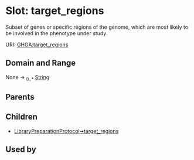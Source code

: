 
# Slot: target_regions


Subset of genes or specific regions of the genome, which are most likely to be involved in the phenotype under study.

URI: [GHGA:target_regions](https://w3id.org/GHGA/target_regions)


## Domain and Range

None &#8594;  <sub>0..\*</sub> [String](types/String.md)

## Parents


## Children

 *  [LibraryPreparationProtocol➞target_regions](LibraryPreparationProtocol_target_regions.md)

## Used by

